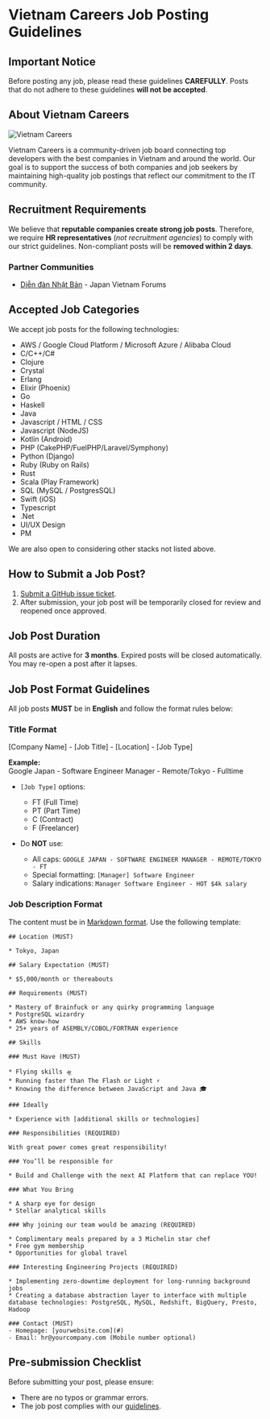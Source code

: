 # Vietnam Careers Job Posting Guidelines

## **Important Notice**
Before posting any job, please read these guidelines **CAREFULLY**. Posts that do not adhere to these guidelines **will not be accepted**.

## **About Vietnam Careers**

![Vietnam Careers](https://ddnbgroup.s3.ap-northeast-1.amazonaws.com/wp-content/uploads/2024/10/05203421/happy-cat-v3.gif)

Vietnam Careers is a community-driven job board connecting top developers with the best companies in Vietnam and around the world. Our goal is to support the success of both companies and job seekers by maintaining high-quality job postings that reflect our commitment to the IT community.

## **Recruitment Requirements**
We believe that **reputable companies create strong job posts**. Therefore, we require **HR representatives** (_not recruitment agencies_) to comply with our strict guidelines. Non-compliant posts will be **removed within 2 days**.

### **Partner Communities**
- [Diễn đàn Nhật Bản](https://diendannhatban.info) - Japan Vietnam Forums

## **Accepted Job Categories**
We accept job posts for the following technologies:

- AWS / Google Cloud Platform / Microsoft Azure / Alibaba Cloud
- C/C++/C#
- Clojure
- Crystal
- Erlang
- Elixir (Phoenix)
- Go
- Haskell
- Java
- Javascript / HTML / CSS
- Javascript (NodeJS)
- Kotlin (Android)
- PHP (CakePHP/FuelPHP/Laravel/Symphony)
- Python (Django)
- Ruby (Ruby on Rails)
- Rust
- Scala (Play Framework)
- SQL (MySQL / PostgresSQL)
- Swift (iOS)
- Typescript
- .Net
- UI/UX Design
- PM

We are also open to considering other stacks not listed above.

## **How to Submit a Job Post?**
1. [Submit a GitHub issue ticket](https://github.com/ddnb/vietnam-engineers/issues/new).
2. After submission, your job post will be temporarily closed for review and reopened once approved.

## **Job Post Duration**
All posts are active for **3 months**. Expired posts will be closed automatically. You may re-open a post after it lapses.

## **Job Post Format Guidelines**
All job posts **MUST** be in **English** and follow the format rules below:

### **Title Format**
[Company Name] - [Job Title] - [Location] - [Job Type]

**Example:**  
Google Japan - Software Engineer Manager - Remote/Tokyo - Fulltime

- `[Job Type]` options:
  - FT (Full Time)
  - PT (Part Time)
  - C (Contract)
  - F (Freelancer)

- Do **NOT** use:
  - All caps: `GOOGLE JAPAN - SOFTWARE ENGINEER MANAGER - REMOTE/TOKYO - FT`
  - Special formatting: `[Manager] Software Engineer`
  - Salary indications: `Manager Software Engineer - HOT $4k salary`

### Job Description Format

The content must be in [Markdown format](https://docs.github.com/en/get-started/writing-on-github/getting-started-with-writing-and-formatting-on-github/basic-writing-and-formatting-syntax). Use the following template:

```
## Location (MUST)

* Tokyo, Japan

## Salary Expectation (MUST)

* $5,000/month or thereabouts

## Requirements (MUST)

* Mastery of Brainfuck or any quirky programming language
* PostgreSQL wizardry
* AWS know-how
* 25+ years of ASEMBLY/COBOL/FORTRAN experience

## Skills

### Must Have (MUST)

* Flying skills 🛸
* Running faster than The Flash or Light ⚡️
* Knowing the difference between JavaScript and Java 🎓

### Ideally

* Experience with [additional skills or technologies]

### Responsibilities (REQUIRED)

With great power comes great responsibility!

### You’ll be responsible for

* Build and Challenge with the next AI Platform that can replace YOU!

### What You Bring

* A sharp eye for design
* Stellar analytical skills

### Why joining our team would be amazing (REQUIRED)

* Complimentary meals prepared by a 3 Michelin star chef
* Free gym membership
* Opportunities for global travel
    
### Interesting Engineering Projects (REQUIRED)

* Implementing zero-downtime deployment for long-running background jobs
* Creating a database abstraction layer to interface with multiple database technologies: PostgreSQL, MySQL, Redshift, BigQuery, Presto, Hadoop

### Contact (MUST)
- Homepage: [yourwebsite.com](#)
- Email: hr@yourcompany.com (Mobile number optional)
```

## Pre-submission Checklist

Before submitting your post, please ensure:
- There are no typos or grammar errors.
- The job post complies with our [guidelines](https://github.com/ddnb/vietnam-engineers#job-description-format).

